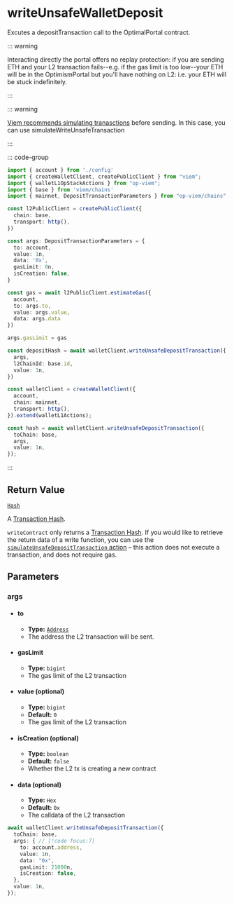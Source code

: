 # writeUnsafeWalletDeposit

Excutes a depositTransaction call to the OptimalPortal contract.

::: warning

Interacting directly the portal offers no replay protection: if you are sending ETH and your L2 transaction fails--e.g. if the gas limit is too low--your ETH will be in the OptimismPortal but you'll have nothing on L2: i.e. your ETH will be stuck indefinitely.

:::

::: warning

[Viem recommends simulating tranasctions](https://viem.sh/docs/contract/writeContract.html#writecontract) before sending. In this case, you can use simulateWriteUnsafeTransaction

:::

::: code-group

```ts [example.ts]
import { account } from './config'
import { createWalletClient, createPublicClient } from "viem";
import { walletL1OpStackActions } from "op-viem";
import { base } from 'viem/chains'
import { mainnet, DepositTransactionParameters } from "op-viem/chains";

const l2PublicClient = createPublicClient({
  chain: base,
  transport: http(),
})

const args: DepositTransactionParameters = {
  to: account,
  value: 1n,
  data: '0x',
  gasLimit: 0n,
  isCreation: false,
}

const gas = await l2PublicClient.estimateGas({
  account,
  to: args.to,
  value: args.value,
  data: args.data
})

args.gasLimit = gas

const depositHash = await walletClient.writeUnsafeDepositTransaction({
  args,
  l2ChainId: base.id,
  value: 1n,
})

const walletClient = createWalletClient({
  account,
  chain: mainnet,
  transport: http(),
}).extend(walletL1Actions);

const hash = await walletClient.writeUnsafeDepositTransaction({
  toChain: base,
  args,
  value: 1n,
});
```

:::

## Return Value

[`Hash`](https://viem.sh/docs/glossary/types#hash)

A [Transaction Hash](https://viem.sh/docs/glossary/terms#hash).

`writeContract` only returns a [Transaction Hash](https://viem.sh/docs/glossary/terms#hash). If you would like to retrieve the return data of a write function, you can use the [`simulateUnsafeDepositTransaction` action]() – this action does not execute a transaction, and does not require gas.

## Parameters

### args

- #### to 
  - **Type:** [`Address`](/docs/glossary/types#address)
  - The address the L2 transaction will be sent.

- #### gasLimit 
  - **Type:** `bigint`
  - The gas limit of the L2 transaction

- #### value (optional)
  - **Type:** `bigint`
  - **Default:** `0`
  - The gas limit of the L2 transaction

- #### isCreation (optional)
  - **Type:** `boolean`
  - **Default:** `false`
  - Whether the L2 tx is creating a new contract

- #### data (optional)
  - **Type:** `Hex`
  - **Default:** `0x`
  - The calldata of the L2 transaction

```ts
await walletClient.writeUnsafeDepositTransaction({
  toChain: base,
  args: { // [!code focus:7]
    to: account.address,
    value: 1n,
    data: "0x",
    gasLimit: 21000n,
    isCreation: false,
  },
  value: 1n,
});
```
